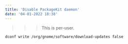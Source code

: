```yaml
---
title: 'Disable PackageKit daemon'
date: '04-01-2022 18:38'
---
```


>>> This is per-user. 
```
dconf write /org/gnome/software/download-updates false
```